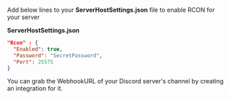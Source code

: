 
Add below lines to your **ServerHostSettings.json** file to enable RCON for your server

**ServerHostSettings.json**
```json
"Rcon" : {
  "Enabled": true,
  "Password": "SecretPassword",
  "Port": 25575
}
```
You can grab the  WebhookURL of your Discord server's channel by creating an integration for it.
